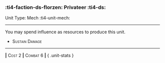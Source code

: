 ### :ti4-faction-ds-florzen: **Privateer** :ti4-ds:

Unit Type: Mech :ti4-unit-mech:

---

You may spend influence as resources to produce this unit.

* <span style="font-variant:small-caps;">Sustain Damage</span> 

---

__|__ <span style="font-variant:small-caps;">Cost 2</span> __|__ <span style="font-variant:small-caps;">Combat 6</span> __|__
{ .unit-stats }
